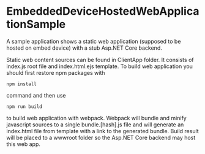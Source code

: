 # EmbeddedDeviceHostedWebApplicationSample
A sample application shows a static web application (supposed to be hosted on embed device) with a stub Asp.NET Core backend.

Static web content sources can be found in ClientApp folder. It consists of index.js root file and index.html.ejs template. To build web application you should first restore npm packages with 
    
    npm install

command and then use

    npm run build

to build web application with webpack. Webpack will bundle and minify javascript sources to a single bundle.[hash].js file and will generate an index.html file from template with a link to the generated bundle. Build result will be placed to a wwwroot folder so the Asp.NET Core backend may host this web app.
